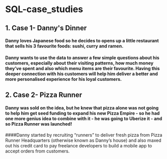 # SQL-case_studies

## 1. Case 1- Danny's Dinner
#### Danny loves Japanese food so he decides to opens up a little restaurant that sells his 3 favourite foods: sushi, curry and ramen.
#### Danny wants to use the data to answer a few simple questions about his customers, especially about their visiting patterns, how much money they’ve spent and also  which menu items are their favourite. Having this deeper connection with his customers will help him deliver a better and more personalised experience for his loyal customers.




## 2. Case 2- Pizza Runner
#### Danny was sold on the idea, but he knew that pizza alone was not going to help him get seed funding to expand his new Pizza Empire - so he had one more genius idea to combine with it - he was going to Uberize it - and so Pizza Runner was launched!
####Danny started by recruiting “runners” to deliver fresh pizza from Pizza Runner Headquarters (otherwise known as Danny’s house) and also maxed out his credit card to pay freelance developers to build a mobile app to accept orders from customers.
